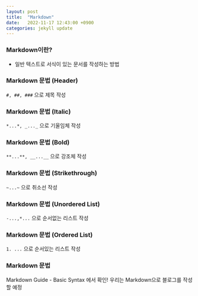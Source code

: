 ```yaml
---
layout: post
title:  "Markdown"
date:   2022-11-17 12:43:00 +0900
categories: jekyll update
---
```


### Markdown이란?
- 일반 텍스트로 서식이 있는 문서를 작성하는 방법

### Markdown 문법 (Header)
`#, ##, ###` 으로 제목 작성

### Markdown 문법 (Italic)
`*...*, _..._` 으로 기울임체 작성

### Markdown 문법 (Bold)
`**...**, __...__` 으로 강조체 작성

### Markdown 문법 (Strikethrough)
`~...~` 으로 취소선 작성

### Markdown 문법 (Unordered List)
`-...,*...` 으로 순서없는 리스트 작성

### Markdown 문법 (Ordered List)
`1. ...` 으로 순서있는 리스트 작성

### Markdown 문법
Markdown Guide - Basic Syntax 에서 확인!
우리는 Markdown으로 블로그를 작성할 예정
